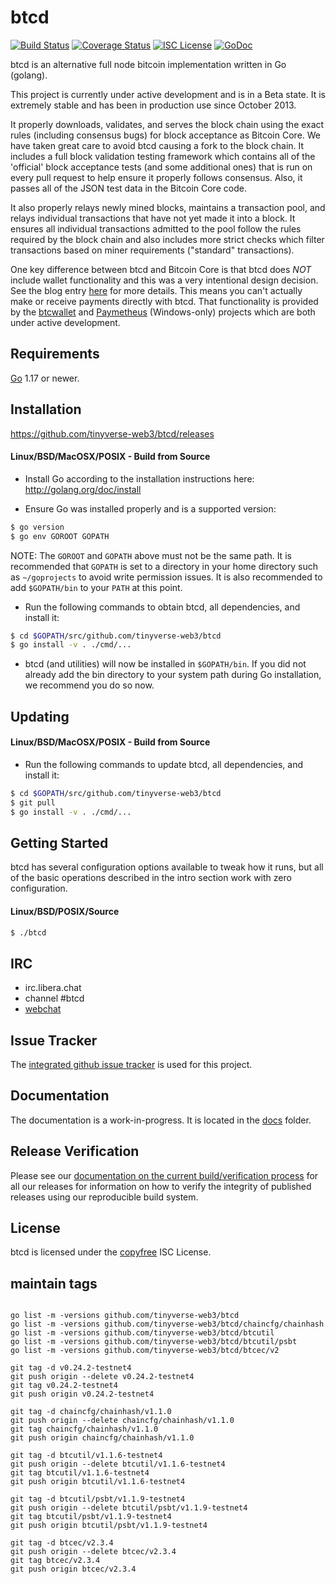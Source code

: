 btcd
====

[![Build Status](https://github.com/tinyverse-web3/btcd/workflows/Build%20and%20Test/badge.svg)](https://github.com/tinyverse-web3/btcd/actions)
[![Coverage Status](https://coveralls.io/repos/github/btcsuite/btcd/badge.svg?branch=master)](https://coveralls.io/github/btcsuite/btcd?branch=master)
[![ISC License](https://img.shields.io/badge/license-ISC-blue.svg)](http://copyfree.org)
[![GoDoc](https://img.shields.io/badge/godoc-reference-blue.svg)](https://pkg.go.dev/github.com/tinyverse-web3/btcd)

btcd is an alternative full node bitcoin implementation written in Go (golang).

This project is currently under active development and is in a Beta state.  It
is extremely stable and has been in production use since October 2013.

It properly downloads, validates, and serves the block chain using the exact
rules (including consensus bugs) for block acceptance as Bitcoin Core.  We have
taken great care to avoid btcd causing a fork to the block chain.  It includes a
full block validation testing framework which contains all of the 'official'
block acceptance tests (and some additional ones) that is run on every pull
request to help ensure it properly follows consensus.  Also, it passes all of
the JSON test data in the Bitcoin Core code.

It also properly relays newly mined blocks, maintains a transaction pool, and
relays individual transactions that have not yet made it into a block.  It
ensures all individual transactions admitted to the pool follow the rules
required by the block chain and also includes more strict checks which filter
transactions based on miner requirements ("standard" transactions).

One key difference between btcd and Bitcoin Core is that btcd does *NOT* include
wallet functionality and this was a very intentional design decision.  See the
blog entry [here](https://web.archive.org/web/20171125143919/https://blog.conformal.com/btcd-not-your-moms-bitcoin-daemon)
for more details.  This means you can't actually make or receive payments
directly with btcd.  That functionality is provided by the
[btcwallet](https://github.com/btcsuite/btcwallet) and
[Paymetheus](https://github.com/btcsuite/Paymetheus) (Windows-only) projects
which are both under active development.

## Requirements

[Go](http://golang.org) 1.17 or newer.

## Installation

https://github.com/tinyverse-web3/btcd/releases

#### Linux/BSD/MacOSX/POSIX - Build from Source

- Install Go according to the installation instructions here:
  http://golang.org/doc/install

- Ensure Go was installed properly and is a supported version:

```bash
$ go version
$ go env GOROOT GOPATH
```

NOTE: The `GOROOT` and `GOPATH` above must not be the same path.  It is
recommended that `GOPATH` is set to a directory in your home directory such as
`~/goprojects` to avoid write permission issues.  It is also recommended to add
`$GOPATH/bin` to your `PATH` at this point.

- Run the following commands to obtain btcd, all dependencies, and install it:

```bash
$ cd $GOPATH/src/github.com/tinyverse-web3/btcd
$ go install -v . ./cmd/...
```

- btcd (and utilities) will now be installed in ```$GOPATH/bin```.  If you did
  not already add the bin directory to your system path during Go installation,
  we recommend you do so now.

## Updating

#### Linux/BSD/MacOSX/POSIX - Build from Source

- Run the following commands to update btcd, all dependencies, and install it:

```bash
$ cd $GOPATH/src/github.com/tinyverse-web3/btcd
$ git pull
$ go install -v . ./cmd/...
```

## Getting Started

btcd has several configuration options available to tweak how it runs, but all
of the basic operations described in the intro section work with zero
configuration.

#### Linux/BSD/POSIX/Source

```bash
$ ./btcd
```

## IRC

- irc.libera.chat
- channel #btcd
- [webchat](https://web.libera.chat/gamja/?channels=btcd)

## Issue Tracker

The [integrated github issue tracker](https://github.com/tinyverse-web3/btcd/issues)
is used for this project.

## Documentation

The documentation is a work-in-progress.  It is located in the [docs](https://github.com/tinyverse-web3/btcd/tree/master/docs) folder.

## Release Verification

Please see our [documentation on the current build/verification
process](https://github.com/tinyverse-web3/btcd/tree/master/release) for all our
releases for information on how to verify the integrity of published releases
using our reproducible build system.

## License

btcd is licensed under the [copyfree](http://copyfree.org) ISC License.

## maintain tags
```shell

go list -m -versions github.com/tinyverse-web3/btcd
go list -m -versions github.com/tinyverse-web3/btcd/chaincfg/chainhash
go list -m -versions github.com/tinyverse-web3/btcd/btcutil
go list -m -versions github.com/tinyverse-web3/btcd/btcutil/psbt
go list -m -versions github.com/tinyverse-web3/btcd/btcec/v2

git tag -d v0.24.2-testnet4
git push origin --delete v0.24.2-testnet4
git tag v0.24.2-testnet4
git push origin v0.24.2-testnet4

git tag -d chaincfg/chainhash/v1.1.0
git push origin --delete chaincfg/chainhash/v1.1.0
git tag chaincfg/chainhash/v1.1.0
git push origin chaincfg/chainhash/v1.1.0

git tag -d btcutil/v1.1.6-testnet4
git push origin --delete btcutil/v1.1.6-testnet4
git tag btcutil/v1.1.6-testnet4
git push origin btcutil/v1.1.6-testnet4

git tag -d btcutil/psbt/v1.1.9-testnet4
git push origin --delete btcutil/psbt/v1.1.9-testnet4
git tag btcutil/psbt/v1.1.9-testnet4
git push origin btcutil/psbt/v1.1.9-testnet4

git tag -d btcec/v2.3.4
git push origin --delete btcec/v2.3.4
git tag btcec/v2.3.4
git push origin btcec/v2.3.4
```